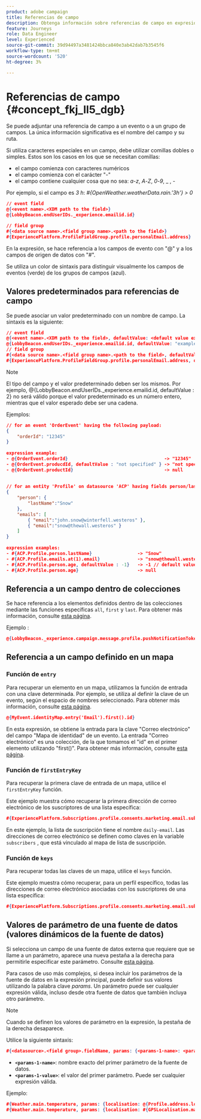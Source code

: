 ```yaml
---
product: adobe campaign
title: Referencias de campo
description: Obtenga información sobre referencias de campo en expresiones avanzadas
feature: Journeys
role: Data Engineer
level: Experienced
source-git-commit: 39d94497a3481424bbca840e3ab42dab7b3545f6
workflow-type: tm+mt
source-wordcount: '520'
ht-degree: 3%

---
```


# Referencias de campo {#concept_fkj_ll5_dgb}

Se puede adjuntar una referencia de campo a un evento o a un grupo de campos. La única información significativa es el nombre del campo y su ruta.

Si utiliza caracteres especiales en un campo, debe utilizar comillas dobles o simples. Estos son los casos en los que se necesitan comillas:

* el campo comienza con caracteres numéricos
* el campo comienza con el carácter &quot;-&quot;
* el campo contiene cualquier cosa que no sea: _a_-_z_, _A_-_Z_, _0_-_9_, _ , _-_

Por ejemplo, si el campo es _3 h_: _#{OpenWeather.weatherData.rain.&#39;3h&#39;} > 0_

```json
// event field
@{<event name>.<XDM path to the field>}
@{LobbyBeacon.endUserIDs._experience.emailid.id}

// field group
#{<data source name>.<field group name>.<path to the field>}
#{ExperiencePlatform.ProfileFieldGroup.profile.personalEmail.address}
```

En la expresión, se hace referencia a los campos de evento con &quot;@&quot; y a los campos de origen de datos con &quot;#&quot;.

Se utiliza un color de sintaxis para distinguir visualmente los campos de eventos (verde) de los grupos de campos (azul).

## Valores predeterminados para referencias de campo

Se puede asociar un valor predeterminado con un nombre de campo. La sintaxis es la siguiente:

```json
// event field
@{<event name>.<XDM path to the field>, defaultValue: <default value expression>}
@{LobbyBeacon.endUserIDs._experience.emailid.id, defaultValue: "example@adobe.com"}
// field group
#{<data source name>.<field group name>.<path to the field>, defaultValue: <default value expression>}
#{ExperiencePlatform.ProfileFieldGroup.profile.personalEmail.address, defaultValue: "example@adobe.com"}
```

>[!NOTE]
>
>El tipo del campo y el valor predeterminado deben ser los mismos. Por ejemplo, @{LobbyBeacon.endUserIDs._experience.emailid.id, defaultValue : 2} no será válido porque el valor predeterminado es un número entero, mientras que el valor esperado debe ser una cadena.

Ejemplos:

```json
// for an event 'OrderEvent' having the following payload:
{
    "orderId": "12345"
}
 
expression example:
- @{OrderEvent.orderId}                                    -> "12345"
- @{OrderEvent.producdId, defaultValue : "not specified" } -> "not specified" // default value, productId is not a field present in the payload
- @{OrderEvent.productId}                                  -> null
 
 
// for an entity 'Profile' on datasource 'ACP' having fields person/lastName, with fetched data such as:
{
    "person": {
        "lastName":"Snow"
    },
    "emails": [
        { "email":"john.snow@winterfell.westeros" },
        { "email":"snow@thewall.westeros" }
    ]
}
 
expression examples:
- #{ACP.Profile.person.lastName}                 -> "Snow"
- #{ACP.Profile.emails.at(1).email}              -> "snow@thewall.westeros"
- #{ACP.Profile.person.age, defaultValue : -1}   -> -1 // default value, age is not a field present in the payload
- #{ACP.Profile.person.age}                      -> null
```

## Referencia a un campo dentro de colecciones

Se hace referencia a los elementos definidos dentro de las colecciones mediante las funciones específicas `all`, `first` y `last`. Para obtener más información, consulte [esta página](../expression/collection-management-functions.md).

Ejemplo :

```json
@{LobbyBeacon._experience.campaign.message.profile.pushNotificationTokens.all()
```

## Referencia a un campo definido en un mapa

### Función  de `entry`

Para recuperar un elemento en un mapa, utilizamos la función de entrada con una clave determinada. Por ejemplo, se utiliza al definir la clave de un evento, según el espacio de nombres seleccionado. Para obtener más información, consulte [esta página](../../event/about-creating.md#select-the-namespace).

```json
@{MyEvent.identityMap.entry('Email').first().id}
```

En esta expresión, se obtiene la entrada para la clave &quot;Correo electrónico&quot; del campo &quot;Mapa de identidad&quot; de un evento. La entrada &quot;Correo electrónico&quot; es una colección, de la que tomamos el &quot;id&quot; en el primer elemento utilizando &quot;first()&quot;. Para obtener más información, consulte [esta página](../expression/collection-management-functions.md).

### Función  de `firstEntryKey`

Para recuperar la primera clave de entrada de un mapa, utilice el `firstEntryKey` función.

Este ejemplo muestra cómo recuperar la primera dirección de correo electrónico de los suscriptores de una lista específica:

```json
#{ExperiencePlatform.Subscriptions.profile.consents.marketing.email.subscriptions.entry('daily-email').subscribers.firstEntryKey()}
```

En este ejemplo, la lista de suscripción tiene el nombre `daily-email`. Las direcciones de correo electrónico se definen como claves en la variable `subscribers` , que está vinculado al mapa de lista de suscripción.

### Función  de `keys`

Para recuperar todas las claves de un mapa, utilice el `keys` función.

Este ejemplo muestra cómo recuperar, para un perfil específico, todas las direcciones de correo electrónico asociadas con los suscriptores de una lista específica:

```json
#{ExperiencePlatform.Subscriptions.profile.consents.marketing.email.subscriptions.entry('daily-mail').subscribers.keys()
```

## Valores de parámetro de una fuente de datos (valores dinámicos de la fuente de datos)

Si selecciona un campo de una fuente de datos externa que requiere que se llame a un parámetro, aparece una nueva pestaña a la derecha para permitirle especificar este parámetro. Consulte [esta página](../expression/expressionadvanced.md).

Para casos de uso más complejos, si desea incluir los parámetros de la fuente de datos en la expresión principal, puede definir sus valores utilizando la palabra clave _params_. Un parámetro puede ser cualquier expresión válida, incluso desde otra fuente de datos que también incluya otro parámetro.

>[!NOTE]
>
>Cuando se definen los valores de parámetro en la expresión, la pestaña de la derecha desaparece.

Utilice la siguiente sintaxis:

```json
#{<datasource>.<field group>.fieldName, params: {<params-1-name>: <params-1-value>, <params-2-name>: <params-2-value>}}
```

* **`<params-1-name>`**: nombre exacto del primer parámetro de la fuente de datos.
* **`<params-1-value>`**: el valor del primer parámetro. Puede ser cualquier expresión válida.

Ejemplo:

```json
#{Weather.main.temperature, params: {localisation: @{Profile.address.localisation}}}
#{Weather.main.temperature, params: {localisation: #{GPSLocalisation.main.coordinates, params: {city: @{Profile.address.city}}}}}
```
